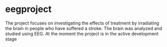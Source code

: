 # eegproject
The project focuses on investigating the effects of treatment by irradiating the brain in people who have suffered a stroke. The brain was analyzed and studied using EEG. At the moment the project is in the active development stage
